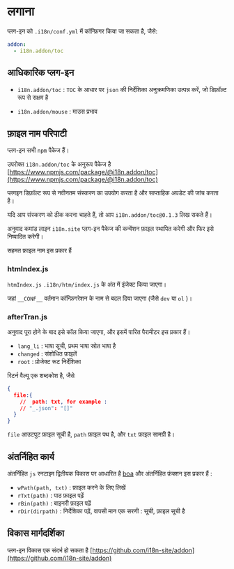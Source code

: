 # लगाना

प्लग-इन को `.i18n/conf.yml` में कॉन्फ़िगर किया जा सकता है, जैसे:

```yml
addon:
  - i18n.addon/toc
```

## आधिकारिक प्लग-इन

* `i18n.addon/toc` :
  `TOC` के आधार पर `json` की निर्देशिका अनुक्रमणिका उत्पन्न करें, जो डिफ़ॉल्ट रूप से सक्षम है

* `i18n.addon/mouse` : माउस प्रभाव

## फ़ाइल नाम परिपाटी

प्लग-इन सभी `npm` पैकेज हैं।

उपरोक्त `i18n.addon/toc` के अनुरूप पैकेज है [https://www.npmjs.com/package/@i18n.addon/toc](https://www.npmjs.com/package/@i18n.addon/toc)

प्लगइन डिफ़ॉल्ट रूप से नवीनतम संस्करण का उपयोग करता है और साप्ताहिक अपडेट की जांच करता है।

यदि आप संस्करण को ठीक करना चाहते हैं, तो आप `i18n.addon/toc@0.1.3` लिख सकते हैं।

अनुवाद कमांड लाइन `i18n.site` प्लग-इन पैकेज की कन्वेंशन फ़ाइल स्थापित करेगी और फिर इसे निष्पादित करेगी।

सहमत फ़ाइल नाम इस प्रकार हैं

### htmIndex.js

`htmIndex.js` `.i18n/htm/index.js` के अंत में इंजेक्ट किया जाएगा।

जहां `__CONF__` वर्तमान कॉन्फ़िगरेशन के नाम से बदल दिया जाएगा (जैसे `dev` या `ol` )।

### afterTran.js

अनुवाद पूरा होने के बाद इसे कॉल किया जाएगा, और इसमें पारित पैरामीटर इस प्रकार हैं।

* `lang_li` : भाषा सूची, प्रथम भाषा स्रोत भाषा है
* `changed` : संशोधित फ़ाइलें
* `root` : प्रोजेक्ट रूट निर्देशिका

रिटर्न वैल्यू एक शब्दकोश है, जैसे

```json
{
  file:{
    //  path: txt, for example :
    // "_.json": "[]"
  }
}
```

`file` आउटपुट फ़ाइल सूची है, `path` फ़ाइल पथ है, और `txt` फ़ाइल सामग्री है।

## अंतर्निहित कार्य

अंतर्निहित `js` रनटाइम द्वितीयक विकास पर आधारित है [boa](https://github.com/boa-dev/boa) और अंतर्निहित फ़ंक्शन इस प्रकार हैं :

* `wPath(path, txt)` : फ़ाइल करने के लिए लिखें
* `rTxt(path)` : पाठ फ़ाइल पढ़ें
* `rBin(path)` : बाइनरी फ़ाइल पढ़ें
* `rDir(dirpath)` : निर्देशिका पढ़ें, वापसी मान एक सरणी : सूची, फ़ाइल सूची है

## विकास मार्गदर्शिका

प्लग-इन विकास एक संदर्भ हो सकता है [https://github.com/i18n-site/addon](https://github.com/i18n-site/addon)